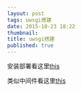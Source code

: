```yaml
---
layout: post
tags: uwsgi搭建
date: 2015-10-23 18:22
thumbnail: 
title: uwsgi搭建
published: true
---
```

安装部署看这里[this](http://blog.chenxionglin.cn/?p=1208 "this")

类似中间件看这里[this](http://www.guokr.com/blog/475765/ "this")

